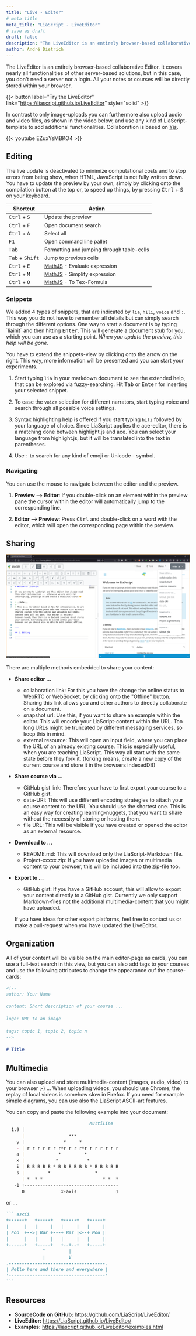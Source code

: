 ```yaml
---
title: "Live - Editor"
# meta title
meta_title: "LiaScript - LiveEditor"
# save as draft
draft: false
description: "The LiveEditor is an entirely browser-based collaborative Editor. It covers nearly all functionalities of other server-based solutions, but in this case, you don't need a server nor a login."
author: André Dietrich
---
```


The LiveEditor is an entirely browser-based collaborative Editor. It covers nearly all functionalities of other server-based solutions, but in this case, you don't need a server nor a login.
All your notes or courses will be directly stored within your browser.

{{< button label="Try the LiveEditor" link="https://liascript.github.io/LiveEditor" style="solid" >}}

In contrast to only image-uploads you can furthermore also upload audio and video files, as shown in the video below, and use any kind of LiaScript-template to add additional functionalities. Collaboration is based on [Yjs](https://docs.yjs.dev/).

{{< youtube EZuxYsMBKO4 >}}

## Editing

The live update is deactivated to minimize computational costs and to stop errors from being show, when HTML, JavaScript is not fully written down.
You have to update the preview by your own, simply by clicking onto the compilation button at the top or, to speed up things, by pressing <kbd>Ctrl</kbd> + <kbd>S</kbd> on your keyboard.

| Shortcut                          | Action                                             |
| --------------------------------- | -------------------------------------------------- |
| <kbd>Ctrl</kbd> + <kbd>S</kbd>    | Update the preview                                 |
| <kbd>Ctrl</kbd> + <kbd>F</kbd>    | Open document search                               |
| <kbd>Ctrl</kbd> + <kbd>A</kbd>    | Select all                                         |
| <kbd>F1</kbd>                     | Open command line pallet                           |
| <kbd>Tab</kbd>                    | Formatting and jumping through table-cells         |
| <kbd>Tab</kbd> + <kbd>Shift</kbd> | Jump to previous cells                             |
| <kbd>Ctrl</kbd> + <kbd>E</kbd>    | [MathJS](https://mathjs.org) - Evaluate expression |
| <kbd>Ctrl</kbd> + <kbd>M</kbd>    | [MathJS](https://mathjs.org) - Simplify expression |
| <kbd>Ctrl</kbd> + <kbd>O</kbd>    | [MathJS](https://mathjs.org) - To Tex-Formula      |

### Snippets

We added 4 types of snippets, that are indicated by `lia`, `hili`, `voice` and `:`.
This way you do not have to remember all details but can simply search through the different options.
One way to start a document is by typing \`liainit\` and then hitting <kbd>Enter</kbd>.
This will generate a document stub for you, which you can use as a starting point.
_When you update the preview, this help will be gone._

You have to extend the snippets-view by clicking onto the arrow on the right.
This way, more information will be presented and you can start your experiments.

1. Start typing `lia` in your markdown document to see the extended help, that can be explored via fuzzy-searching.
   Hit <kbd>Tab</kbd> or <kbd>Enter</kbd> for inserting your selected snippet.

2. To ease the `voice` selection for different narrators, start typing voice and search through all possible voice settings.

3. Syntax highlighting help is offered if you start typing `hili` followed by your language of choice.
   Since LiaScript applies the ace-editor, there is a matching done between highlight.js and ace.
   You can select your language from highlight.js, but it will be translated into the text in parentheses.

4. Use `:` to search for any kind of emoji or Unicode - symbol.

### Navigating

You can use the mouse to navigate between the editor and the preview.

1. __Preview --> Editor__:
   If you double-click on an element within the preview pane the cursor within the editor will automatically jump to the corresponding line.  

2. __Editor --> Preview__:
   Press <kbd>Ctrl</kbd> and double-click on a word with the editor, which will open the corresponding page within the preview.

</article>

## Sharing

![Sharing](images/live-editor.png)

There are multiple methods embedded to share your content:

* __Share editor ...__

  - collaboration link: For this you have the change the online status to WebRTC or WebSocket, by clicking onto the "Offline" button. Sharing this link allows you and other authors to directly collaborate on a document.
  - snapshot url: Use this, if you want to share an example within the editor. This will encode your LiaScript-content within the URL. Too long URLs might be truncated by different messaging services, so keep this in mind.
  - external resource: This will open an input field, where you can place the URL of an already existing course. This is especially useful, when you are teaching LiaScript. This way all start with the same state before they fork it. (forking means, create a new copy of the current course and store it in the browsers indexedDB)

* __Share course via ...__

  - GitHub gist link: Therefore your have to first export your course to a GitHub gist.
  - data-URI: This will use different encoding strategies to attach your course content to the URL. You should use the shortest one. This is an easy way for creating learning-nuggets, that you want to share without the necessity of storing or hosting them.
  - file URL: This will be visible if you have created or opened the editor as an external resource.

* __Download to ...__

  - README.md: This will download only the LiaScript-Markdown file.
  - Project-xxxxx.zip: If you have uploaded images or multimedia content to your browser, this will be included into the zip-file too.

* __Export to ...__

  - GitHub gist: If you have a GitHub account, this will allow to export your content directly to a GitHub gist. Currently we only support Markdown-files not the additional multimedia-content that you might have uploaded.

  If you have ideas for other export platforms, feel free to contact us or make a pull-request when you have updated the LiveEditor.

## Organization

All of your content will be visible on the main editor-page as cards, you can use a full-text search in this view, but you can also add tags to your courses and use the following attributes to change the appearance ouf the course-cards:

``` markdown
<!--
author: Your Name

content: Short description of your course ...

logo: URL to an image

tags: topic 1, topic 2, topic n
-->

# Title
```

## Multimedia

You can also upload and store multimedia-content (images, audio, video) to your browser ;-) ...
When uploading videos, you should use Chrome, the replay of local videos is somehow slow in Firefox.
If you need for example simple diagrams, you can use also the LiaScript ASCII-art features.

You can copy and paste the following example into your document:

``` markdown
                                Multiline
  1.9 |
      |                 ***
    y |               *     *
    - | r r r r r r r*r r r r*r r r r r r r
    a |             *         *
    x |            *           *
    i | B B B B B * B B B B B B * B B B B B
    s |         *                 *
      | *  * *                       * *  *
   -1 +------------------------------------
      0              x-axis               1
```


or ...

```` markdown
``` ascii
+------+   +-----+   +-----+   +-----+
|      |   |     |   |     |   |     |
| Foo  +-->| Bar +---+ Baz |<--+ Moo |
|      |   |     |   |     |   |     |
+------+   +-----+   +--+--+   +-----+
              ^         |
              |         V
.-------------+-----------------------.
| Hello here and there and everywhere |
'-------------------------------------'
```
````


## Resources

- __SourceCode on GitHub:__ https://github.com/LiaScript/LiveEditor/
- __LiveEditor:__ https://LiaScript.github.io/LiveEditor/
- __Examples:__ https://liascript.github.io/LiveEditor/examples.html